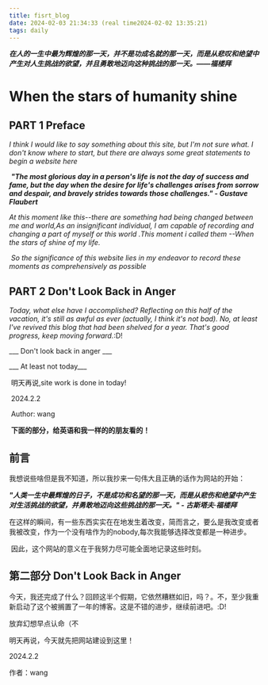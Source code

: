 ```yaml
---
title: fisrt_blog
date: 2024-02-03 21:34:33 (real time2024-02-02 13:35:21)
tags: daily
---
```




​        ___在人的一生中最为辉煌的那一天，并不是功成名就的那一天，而是从悲叹和绝望中产生对人生挑战的欲望，并且勇敢地迈向这种挑战的那一天。——福楼拜___

<!--more-->

# When the stars of humanity shine

## PART 1 Preface

   *I think I would like to say something about this site, but I'm not sure what. I don't know where to start, but there are always some great statements to begin a website here*

​      ___"The most glorious day in a person's life is not the day of success and fame, but the day when the desire for life's challenges arises from sorrow and despair, and bravely strides towards those challenges." - Gustave Flaubert___

   *At this moment like this--there are something had being changed between me and world,As an insignificant individual, I am capable of recording and changing a part of myself or this world .This moment i called them --When the stars of shine of my life.*

​    *So the significance of this website lies in my endeavor to record these moments as comprehensively as possible*

##  PART 2  Don't Look Back in Anger

*Today, what else have I accomplished? Reflecting on this half of the vacation, it's still as awful as ever (actually, I think it's not bad). No, at least I've revived this blog that had been shelved for a year. That's good progress, keep moving forward.*:D!

___  Don't look back in anger ___

___  At least not today___

​    明天再说,site work is done in today!

​                                                                               2024.2.2

​                                                                               Author: wang



​                            **下面的部分，给英语和我一样的的朋友看的！**

##  前言

我想说些啥但是我不知道，所以我抄来一句伟大且正确的话作为网站的开始：

___"人类一生中最辉煌的日子，不是成功和名望的那一天，而是从悲伤和绝望中产生对生活挑战的欲望，并勇敢地迈向这些挑战的那一天。" - 古斯塔夫·福楼拜___

​     在这样的瞬间，有一些东西实实在在地发生着改变，简而言之，要么是我改变或者我被改变，作为一个没有啥作为的nobody,每次我能够选择改变都是一种进步。

​     因此，这个网站的意义在于我努力尽可能全面地记录这些时刻。

## 第二部分 Don't Look Back in Anger

今天，我还完成了什么？回顾这半个假期，它依然糟糕如旧，吗？。不，至少我重新启动了这个被搁置了一年的博客。这是不错的进步，继续前进吧。:D!

放弃幻想早点认命（不

明天再说，今天就先把网站建设到这里！

2024.2.2

作者：wang

